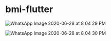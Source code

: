 # bmi-flutter

![WhatsApp Image 2020-06-28 at 8 04 29 PM](https://user-images.githubusercontent.com/44675394/85950505-c9bd5a80-b97a-11ea-9ff2-3f05c6ccef8d.jpeg)

![WhatsApp Image 2020-06-28 at 8 04 30 PM](https://user-images.githubusercontent.com/44675394/85950534-f7a29f00-b97a-11ea-807a-74c7a691e9d3.jpeg)

